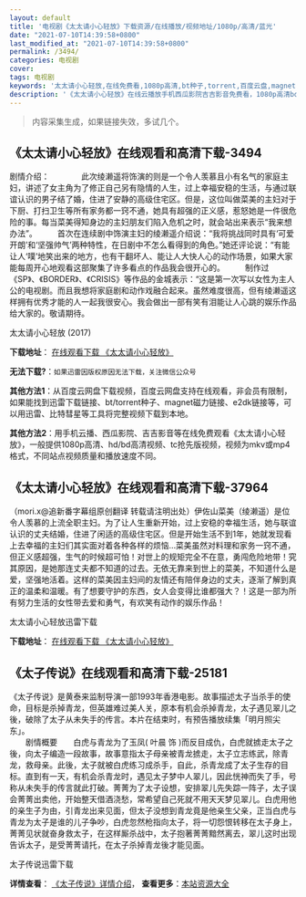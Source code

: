 ```yaml
---
layout: default
title: '电视剧《太太请小心轻放》下载资源/在线播放/视频地址/1080p/高清/蓝光'
date: "2021-07-10T14:39:58+0800"
last_modified_at: "2021-07-10T14:39:58+0800"
permalink: /3494/
categories: 电视剧
cover:
tags: 电视剧
keywords: '太太请小心轻放,在线免费看,1080p高清,bt种子,torrent,百度云盘,magnet,磁力链,迅雷下载资源'
description: '《太太请小心轻放》在线云播放手机西瓜影院吉吉影音免费看，1080p高清bd/hd未删减完整版和tc抢先枪版，mkv/mp4格式，附带bt/torrent种子、magnet/磁力链、百度云盘、网盘资源迅雷下载链接'
---
```


>内容采集生成，如果链接失效，多试几个。


## 《太太请小心轻放》在线观看和高清下载-3494

剧情介绍：　　　　此次绫濑遥将饰演的则是一个令人羡慕且小有名气的家庭主妇，讲述了女主角为了修正自己另有隐情的人生，过上幸福安稳的生活，与通过联谊认识的男子结了婚，住进了安静的高级住宅区。但是，这位叫做菜美的主妇对于下厨、打扫卫生等所有家务都一窍不通，她具有超强的正义感，惹怒她是一件很危险的事。每当菜美得知身边的主妇朋友们陷入危机之时，就会站出来表示“我来想办法”。  　　首次在连续剧中饰演主妇的绫濑遥介绍说：“我将挑战同时具有‘可爱开朗’和‘坚强帅气’两种特性，在日剧中不怎么看得到的角色。”她还评论说：“有能让人‘噗’地笑出来的地方，也有干翻坏人、能让人大快人心的动作场景，如果大家能每周开心地观看这部聚集了许多看点的作品我会很开心的。  　　制作过《SP》、《BORDER》、《CRISIS》等作品的金城表示：“这是第一次写以女性为主人公的电视剧。而且我想将家庭剧和动作戏融合起来。虽然难度很高，但有绫濑遥这样拥有优秀才能的人一起我很安心。我会做出一部有笑有泪能让人心跳的娱乐作品给大家的。敬请期待。


太太请小心轻放 (2017)

**下载地址**： [在线观看下载 《太太请小心轻放》](https://www.btbtdy.me/btdy/dy11600.html) 


**无法下载?**：`如果迅雷因版权原因无法下载，关注微信公众号 `

**其他方法1**：从百度云网盘下载视频，百度云网盘支持在线观看，非会员有限制，如果能找到迅雷下载链接、bt/torrent种子、magnet磁力链接、e2dk链接等，可以用迅雷、比特彗星等工具将完整视频下载到本地。

**其他方法2**：用手机云播、西瓜影院、吉吉影音等在线免费观看《太太请小心轻放》，一般提供1080p高清、hd/bd高清视频、tc抢先版视频，视频为mkv或mp4格式，不同站点视频质量和播放速度不同。


## 《太太请小心轻放》在线观看和高清下载-37964

（mori.x@追新番字幕组原创翻译 转载请注明出处）伊佐山菜美（绫濑遥）是位令人羡慕的上流全职主妇。为了让人生重新开始，过上安稳的幸福生活，她与联谊认识的丈夫结婚，住进了闲适的高级住宅区。但是开始生活不到1年，她就发现看上去幸福的主妇们其实面对着各种各样的烦恼…菜美虽然对料理和家务一窍不通，但正义感超强，生气的时候超可怕！对世上的规矩完全不在意，勇闯危险地带！究其原因，是她那连丈夫都不知道的过去。无依无靠来到世上的菜美，不知道什么是爱，坚强地活着。这样的菜美因主妇间的友情还有陪伴身边的丈夫，逐渐了解到真正的温柔和温暖。有了想要守护的东西，女人会变得比谁都强大？！这是一部为所有努力生活的女性带去爱和勇气，有欢笑有动作的娱乐作品！


太太请小心轻放迅雷下载

**下载地址**： [在线观看下载 《太太请小心轻放》](https://www.993dy.com//vod-detail-id-27950.html) 


## 《太子传说》在线观看和高清下载-25181

《太子传说》是黄泰来监制导演一部1993年香港电影。故事描述太子当杀手的使命，目标是杀掉青龙，但英雄难过美人关，原本有机会杀掉青龙，太子遇见翠儿之後，破除了太子从未失手的传言。本片在结束时，有预告播放续集「明月照尖东」。<br />　　剧情概要　　白虎与青龙为了玉凤( 叶晨 饰 )而反目成仇，白虎就掳走太子之後，向太子编造一段故事，故事意指太子母亲被青龙掳走，太子立志练武，除青龙，救母亲。此後，太子就被白虎练习成杀手，自此，杀青龙成了太子生存的目标。直到有一天，有机会杀青龙时，遇见太子梦中人翠儿，因此恍神而失了手，号称从未失手的传言就此打破。菁菁为了太子设想，安排翠儿先失踪一阵子，太子误会菁菁出卖他，开始整天借酒浇愁，常希望自己死就不用天天梦见翠儿。白虎用他的亲生子为由，引青龙出来见面，但太子没想到青龙竟是他亲生父亲，正当白虎与青龙为太子是谁的儿子争吵，白虎忽然枪指向太子，将一切怨恨转移在太子身上，菁菁见状就奋身救太子，在这样厮杀战中，太子抱著菁菁黯然离去，翠儿这时出现告诉太子，是受菁菁请托，在太子杀掉青龙後才能见面。


太子传说迅雷下载

**详情查看**： [《太子传说》详情介绍](/movie/25181/)， **查看更多**：[本站资源大全](/movie/t/all/)

